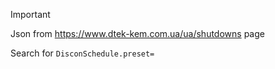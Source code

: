 > [!IMPORTANT]
> Json from https://www.dtek-kem.com.ua/ua/shutdowns page
> 
> Search for `DisconSchedule.preset=`
